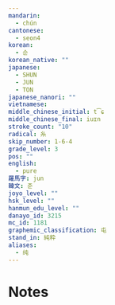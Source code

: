 ```yaml
---
mandarin:
  - chún
cantonese:
  - seon4
korean:
  - 순
korean_native: ""
japanese:
  - SHUN
  - JUN
  - TON
japanese_nanori: ""
vietnamese:
middle_chinese_initial: t͡ɕ
middle_chinese_final: iuɪn
stroke_count: "10"
radical: 糸
skip_number: 1-6-4
grade_level: 3
pos: ""
english:
  - pure
羅馬字: jun
韓文: 준
joyo_level: ""
hsk_level: ""
hanmun_edu_level: ""
danayo_id: 3215
mc_id: 1181
graphemic_classification: 屯
stand_in: 純粋
aliases:
  - 纯
---
```


# Notes
